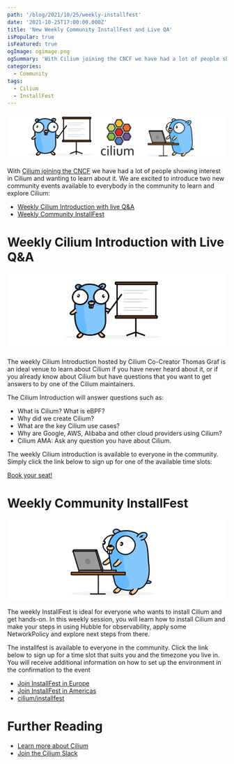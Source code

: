 ```yaml
---
path: '/blog/2021/10/25/weekly-installfest'
date: '2021-10-25T17:00:00.000Z'
title: 'New Weekly Community InstallFest and Live QA'
isPopular: true
isFeatured: true
ogImage: ogimage.png
ogSummary: 'With Cilium joining the CNCF we have had a lot of people showing interest in Cilium and wanting to learn about it. We are excited to introduce two new community events available to everybody in the community to learn and explore Cilium: Weekly Community InstallFest & Weekly Cilium Introduction with live Q&A'
categories:
  - Community
tags:
  - Cilium
  - InstallFest
---
```


![](cover.png)

With [Cilium joining the CNCF](https://www.cncf.io/blog/2021/10/13/cilium-joins-cncf-as-an-incubating-project/)
we have had a lot of people showing interest in Cilium and wanting to learn
about it. We are excited to introduce two new community events available to
everybody in the community to learn and explore Cilium:

- [Weekly Cilium Introduction with live Q&A](#liveqa)
- [Weekly Community InstallFest](#installfest)

<a name="liveqa"></a>

# Weekly Cilium Introduction with Live Q&A

![](live_qa.png)

The weekly Cilium Introduction hosted by Cilium Co-Creator Thomas Graf is an
ideal venue to learn about Cilium if you have never heard about it, or if you
already know about Cilium but have questions that you want to get answers to
by one of the Cilium maintainers.

The Cilium Introduction will answer questions such as:

- What is Cilium? What is eBPF?
- Why did we create Cilium?
- What are the key Cilium use cases?
- Why are Google, AWS, Alibaba and other cloud providers using Cilium?
- Cilium AMA: Ask any question you have about Cilium.

The weekly Cilium introduction is available to everyone in the community.
Simply click the link below to sign up for one of the available time slots:

[Book your seat!](https://calendly.com/cilium-events/cilium-introduction?month=2021-10&date=2021-10-26)

<a name="installfest"></a>

# Weekly Community InstallFest

![](installfest.png)

The weekly InstallFest is ideal for everyone who wants to install Cilium and
get hands-on. In this weekly session, you will learn how to install Cilium and
make your steps in using Hubble for observability, apply some NetworkPolicy
and explore next steps from there.

The installfest is available to everyone in the community. Click the link below
to sign up for a time slot that suits you and the timezone you live in. You
will receive additional information on how to set up the environment in the
confirmation to the event

- [Join InstallFest in Europe](https://calendly.com/cilium-events/cilim-installfest-emea)
- [Join InstallFest in Americas](https://calendly.com/cilium-events/cilium-installfest-na)
- [cilium/installfest](https://github.com/cilium/installfest)

# Further Reading

- [Learn more about Cilium](https://cilium.io/learn)
- [Join the Cilium Slack](https://cilium.herokuapp.com/)

